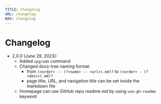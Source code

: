 ```yaml
---
TITLE: Changelog
URL: changelog
NAV: Changelog
---
```


# Changelog

- 2.0.0 (June 29, 2023):
    - Added `upgrade` command
    - Changed docs-tree naming format:
        - from `(<order> -- )?<name> -- <url>(.md)?` to `(<order> - )?<desc>(.md)?`
        - page title, URL, and navigation title can be set inside the markdown file
    - Homepage can use GitHub repo readme.md by using `use-gh-readme` keyword
